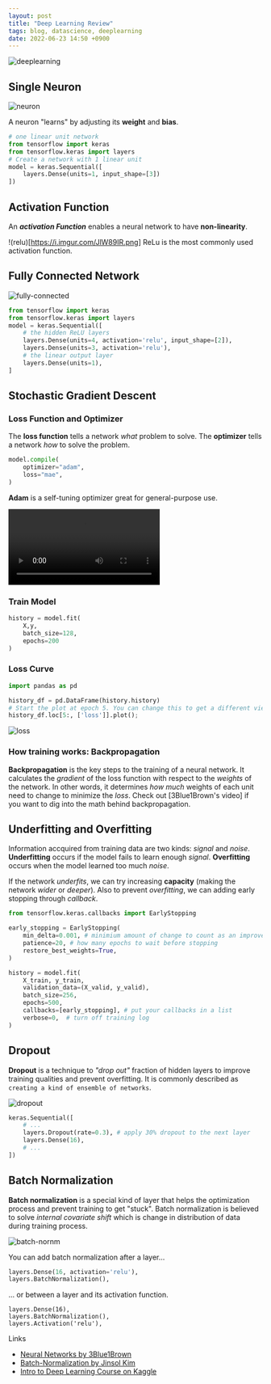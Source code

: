 ```yaml
---
layout: post
title: "Deep Learning Review"
tags: blog, datascience, deeplearning
date: 2022-06-23 14:50 +0900
---
```


![deeplearning](https://i.imgur.com/ZTwsQGu.jpg)

## Single Neuron
![neuron](https://i.imgur.com/1TjA90k.png)

A neuron "learns" by adjusting its **weight** and **bias**.

```python
# one linear unit network
from tensorflow import keras
from tensorflow.keras import layers
# Create a network with 1 linear unit
model = keras.Sequential([
    layers.Dense(units=1, input_shape=[3])
])
```

## Activation Function
An ***activation Function*** enables a neural network to have **non-linearity**.

!(relu)[https://i.imgur.com/JlW89IR.png]
ReLu is the most commonly used activation function.

## Fully Connected Network
![fully-connected](https://i.imgur.com/k1EJ472.png)
```python
from tensorflow import keras
from tensorflow.keras import layers
model = keras.Sequential([
    # the hidden ReLU layers
    layers.Dense(units=4, activation='relu', input_shape=[2]),
    layers.Dense(units=3, activation='relu'),
    # the linear output layer 
    layers.Dense(units=1),
]
```

## Stochastic Gradient Descent
### Loss Function and Optimizer
The **loss function** tells a network *what* problem to solve. The **optimizer** tells a network *how* to solve the problem.
```python
model.compile(
    optimizer="adam",
    loss="mae",
)
```
**Adam** is a self-tuning optimizer great for general-purpose use.

![animated_sdg](https://i.imgur.com/rFI1tIk.mp4)

### Train Model
```python
history = model.fit(
    X,y,
    batch_size=128,
    epochs=200
)
```

### Loss Curve
```python
import pandas as pd

history_df = pd.DataFrame(history.history)
# Start the plot at epoch 5. You can change this to get a different view.
history_df.loc[5:, ['loss']].plot();
```
![loss](https://i.imgur.com/RWG8rFm.png)

### How training works: Backpropagation
**Backpropagation** is the key steps to the training of a neural network. It calculates the *gradient* of the loss function with respect to the *weights* of the network. In other words, it determines *how much* weights of each unit need to change to minimize the *loss*. Check out [3Blue1Brown's video] if you want to dig into the math behind backpropagation.


##  Underfitting and Overfitting
Information accquired from training data are two kinds: *signal* and *noise*. **Underfitting** occurs if the model fails to learn enough *signal*. **Overfitting** occurs when the model learned too much *noise*.

If the network *underfits*, we can try increasing **capacity** (making the network *wider* or *deeper*). Also to prevent *overfitting*, we can adding early stopping through *callback*.
```python
from tensorflow.keras.callbacks import EarlyStopping

early_stopping = EarlyStopping(
    min_delta=0.001, # minimium amount of change to count as an improvement
    patience=20, # how many epochs to wait before stopping
    restore_best_weights=True,
)
```
```python
history = model.fit(
    X_train, y_train,
    validation_data=(X_valid, y_valid),
    batch_size=256,
    epochs=500,
    callbacks=[early_stopping], # put your callbacks in a list
    verbose=0,  # turn off training log
)
```

## Dropout
**Dropout** is a technique to *"drop out"* fraction of hidden layers to improve training qualities and prevent overfitting. It is commonly described as `creating a kind of ensemble of networks`.

![dropout](https://i.imgur.com/a86utxY.gif)

```python
keras.Sequential([
    # ...
    layers.Dropout(rate=0.3), # apply 30% dropout to the next layer
    layers.Dense(16),
    # ...
])
```

## Batch Normalization

**Batch normalization** is a special kind of layer that helps the optimization process and prevent training to get "stuck". Batch normalization is believed to solve *internal covariate shift* which is change in distribution of data during training process.

![batch-nornm](https://i.imgur.com/ZlqADvu.jpg)

You can add batch normalization after a layer...
```python
layers.Dense(16, activation='relu'),
layers.BatchNormalization(),
```
... or between a layer and its activation function.
```
layers.Dense(16),
layers.BatchNormalization(),
layers.Activation('relu'),
```

Links
* [Neural Networks by 3Blue1Brown](https://www.youtube.com/playlist?list=PLZHQObOWTQDNU6R1_67000Dx_ZCJB-3pi)
* [Batch-Normalization by Jinsol Kim](https://gaussian37.github.io/dl-concept-batchnorm/)
* [Intro to Deep Learning Course on Kaggle](https://www.kaggle.com/learn/intro-to-deep-learning)



